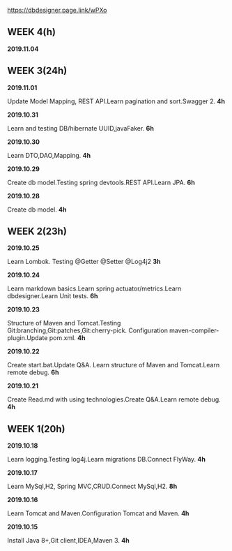 https://dbdesigner.page.link/wPXo
## WEEK 4(h)

**2019.11.04**


## WEEK 3(24h)

**2019.11.01**

Update Model Mapping, REST API.Learn pagination and sort.Swagger 2. **4h**

**2019.10.31**

Learn and testing DB/hibernate UUID,javaFaker. **6h**

**2019.10.30**

Learn DTO,DAO,Mapping. **4h**

**2019.10.29**

Create db model.Testing spring devtools.REST API.Learn JPA. **6h**

**2019.10.28**

Create db model. **4h**

## WEEK 2(23h)

**2019.10.25**

Learn Lombok. Testing @Getter @Setter @Log4j2 **3h**

**2019.10.24**

Learn markdown basics.Learn spring actuator/metrics.Learn dbdesigner.Learn Unit tests. **6h**

**2019.10.23**

Structure of Maven and Tomcat.Testing Git:branching,Git:patches,Git:cherry-pick. Configuration maven-compiler-plugin.Update pom.xml. **4h**

**2019.10.22**

Create start.bat.Update Q&A. Learn structure of Maven and Tomcat.Learn remote debug. **6h**

**2019.10.21**

Create Read.md with using technologies.Create Q&A.Learn remote debug. **4h**

## WEEK 1(20h)

**2019.10.18**

Learn logging.Testing log4j.Learn migrations DB.Connect FlyWay. **4h**

**2019.10.17**

Learn MySql,H2, Spring MVC,CRUD.Connect MySql,H2. **8h**

**2019.10.16**

Learn Tomcat and Maven.Configuration Tomcat and Maven. **4h**

**2019.10.15** 

Install Java 8+,Git client,IDEA,Maven 3. **4h**
